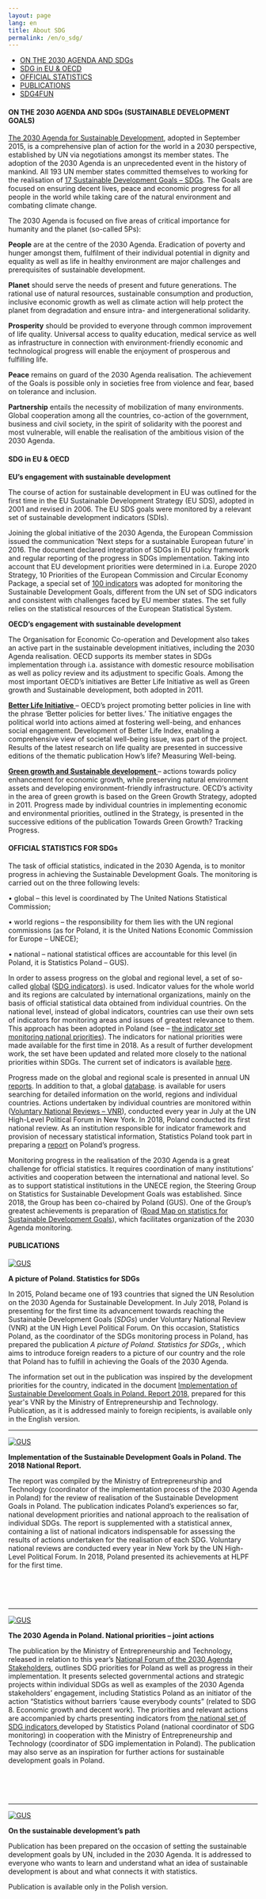 ```yaml
---
layout: page
lang: en
title: About SDG
permalink: /en/o_sdg/
---
```

<ul class="nav nav-tabs" role="tablist">
            <li role="presentation" class="active"><a href="#sdg" aria-controls="data" role="tab" data-toggle="tab">ON THE 2030 AGENDA AND SDGs</a></li>
            <li role="presentation"><a href="#ini" aria-controls="data" role="tab" data-toggle="tab">SDG in EU & OECD</a></li>
            <li role="presentation"><a href="#stat" aria-controls="metadata" role="tab" data-toggle="tab">OFFICIAL STATISTICS</a></li>
            <li role="presentation"><a href="#publ" aria-controls="metadata" role="tab" data-toggle="tab">PUBLICATIONS</a></li>
            <li role="presentation"><a href="#gus" aria-controls="metadata" role="tab" data-toggle="tab">SDG4FUN</a></li>


</ul>



<div class="tab-content">

  <div role="tabpanel" class="tab-pane active" id="sdg">
  <h4><b>ON THE 2030 AGENDA AND SDGs (SUSTAINABLE DEVELOPMENT GOALS)</b></h4>

  <p><a target="_blank" href="http://www.un.org/ga/search/view_doc.asp?symbol=A/RES/70/1&Lang=E">The 2030 Agenda for Sustainable Development</a>, adopted in September 2015, is a comprehensive plan of action for the world in a 2030 perspective, established by UN via negotiations amongst its member states. The adoption of the 2030 Agenda is an unprecedented event in the history of mankind. All 193 UN member states committed themselves to working for the realisation of  <a target="_blank" href="https://www.un.org/sustainabledevelopment/sustainable-development-goals/">17 Sustainable Development Goals – SDGs</a>. The Goals are focused on ensuring decent lives, peace and economic progress for all people in the world while taking care of the natural environment and combating climate change.</p>
  <p>The 2030 Agenda is focused on five areas of critical importance for humanity and the planet (so-called 5Ps):</p>

  <p><b>People</b> are at the centre of the 2030 Agenda. Eradication of poverty and hunger amongst them, fulfilment of  their individual potential in dignity and equality as well as life in healthy environment are major challenges and prerequisites of sustainable development.</p>

  <p><b>Planet</b> should serve the needs of present and future generations. The rational use of natural resources, sustainable consumption and production, inclusive economic growth as well as climate action will help protect the planet from degradation and ensure intra- and intergenerational solidarity.</p>

  <p><b>Prosperity</b> should be provided to everyone through common improvement of life quality. Universal access to quality education, medical service as well as infrastructure in connection with environment-friendly economic and technological progress will enable the enjoyment of prosperous and fulfilling life.</p>

  <p><b>Peace</b> remains on guard of the 2030 Agenda realisation. The achievement of the Goals is possible only in societies free from violence and fear, based on tolerance and inclusion.</p>

  <p><b>Partnership</b> entails the necessity of mobilization of many environments. Global cooperation among all the countries, co-action of the government, business and civil society, in the spirit of solidarity with the poorest and most vulnerable, will enable the realisation of the ambitious vision of the 2030 Agenda.</p>

  </div>

  <div role="tabpanel" class="tab-pane" id="ini">
  <h4><b>SDG in EU & OECD</b></h4>

  <p><b>EU’s engagement with sustainable development  </b></p>

  <p>The course of action for sustainable development in EU was outlined for the first time in the EU Sustainable Development Strategy (EU SDS), adopted in 2001 and revised in 2006. The EU SDS goals were monitored by a relevant set of sustainable development indicators (SDIs).</p>
  <p>Joining the global initiative of the 2030 Agenda, the European Commission issued the communication ‘Next steps for a sustainable European future’ in 2016. The document declared integration of SDGs in EU policy framework and regular reporting of the progress in SDGs implementation. Taking into account that EU development priorities were determined in i.a.  Europe 2020 Strategy, 10 Priorities of the European Commission and Circular Economy Package, a special set of <a target="_blank" href="https://ec.europa.eu/eurostat/web/sdi/main-tables">100 indicators</a> was adopted for monitoring the Sustainable Development Goals, different from the UN set of SDG indicators and consistent with challenges faced by EU member states. The set fully relies on the statistical resources of the European Statistical System.</p>

  <p><b>OECD’s engagement with sustainable development </b></p>
  <p>The Organisation for Economic Co-operation and Development also takes an active part in the sustainable development initiatives, including the 2030 Agenda realisation. OECD supports its member states in SDGs implementation through i.a. assistance with domestic resource mobilisation as well as  policy review and its adjustment to specific Goals. Among the most important OECD’s initiatives are Better Life Initiative as well as Green growth and Sustainable development, both adopted in 2011. </p>

  <p><b><a target="_blank" href="http://www.oecd.org/statistics/better-life-initiative.htm">Better Life Initiative </a></b>– OECD’s project promoting better policies in line with the phrase ‘Better policies for better lives.’ The initiative engages the political world into actions aimed at fostering well-being, and enhances social engagement. Development of Better Life Index, enabling a comprehensive view of  societal well-being issue, was part of the project. Results of the latest research on life quality are presented in successive editions of the thematic publication How’s life? Measuring Well-being.</p>

  <p><b><a target="_blank" href="http://www.oecd.org/greengrowth/">Green growth and Sustainable development </a></b>– actions towards policy enhancement for economic growth, while preserving natural environment assets and developing environment-friendly infrastructure. OECD’s activity in the area of green growth is based on the Green Growth Strategy, adopted in 2011. Progress made by individual countries in implementing economic and environmental priorities, outlined in the Strategy, is presented in the successive editions of the publication Towards Green Growth? Tracking Progress.</p>

  </div>
  <div role="tabpanel" class="tab-pane" id="stat">
  <h4><b>OFFICIAL STATISTICS FOR SDGs</b></h4>
  <p>The task of official statistics, indicated in the 2030 Agenda, is to monitor progress in achieving
the Sustainable Development Goals. The monitoring is carried out on the three following levels:
</p>
<p>•	global – this level is coordinated by The United Nations Statistical Commission;</p>
<p>•	world regions – the responsibility for them lies with the UN regional commissions (as for Poland, it is the United Nations Economic Commission for Europe – UNECE);</p>
<p>•	national – national statistical offices are accountable for this level (in Poland, it is Statistics Poland – GUS). </p>
<p>In order to assess progress on the global and regional level, a set of so-called  <a href="http://sdg.gov.pl/en/faqs/">global</a> (<a href="https://unstats.un.org/sdgs/indicators/indicators-list/">SDG indicators</a>). is used. Indicator values for the whole world and its regions are calculated by international organizations, mainly on the basis of official statistical data obtained from individual countries. On the national level, instead of global indicators, countries can use their own sets of indicators for monitoring areas and issues of greatest relevance to them. This approach has been adopted in Poland (see – <a href="http://sdg.gov.pl/faqs/"> the indicator set monitoring national priorities</a>). The indicators for national priorities were made available for the first time in 2018. As a result of further development work, the set have been updated and related more closely to the national priorities within SDGs. The current set of indicators is available <a href="http://sdg.gov.pl/en/statistics_nat/">here</a>.</p>

<p>Progress made on the global and regional scale is presented in annual UN <a href="https://unstats.un.org/sdgs/report/2018/"  target="_blank">reports</a>. In addition to that,
a global <a href="https://unstats.un.org/sdgs/indicators/database/"  target="_blank">database</a>. is available for users searching for detailed information on the world, regions and individual countries. Actions undertaken by individual countries are monitored within (<a href="https://sustainabledevelopment.un.org/vnrs/"  target="_blank">Voluntary National Reviews – VNR</a>), conducted every year in July at the UN High-Level Political Forum in New York. In 2018, Poland conducted its first national review. As an institution responsible for indicator framework and provision of necessary statistical information, Statistics Poland took part in preparing a <a href="https://www.gov.pl/web/przedsiebiorczosc-technologia/monitoring-realizacji-agendy-2030"  target="_blank">report</a> on Poland’s progress.</p>

<p>Monitoring progress in the realisation of the 2030 Agenda is a great challenge for official statistics. It requires coordination of many institutions’ activities and cooperation between the international and national level. So as to support statistical institutions in the UNECE region, the Steering Group on Statistics for Sustainable Development Goals was established. Since 2018, the Group has been co-chaired by Poland (GUS). One of the Group’s greatest achievements is preparation of (<a href="http://www.unece.org/index.php?id=47510"  target="_blank">Road Map on statistics for Sustainable Development Goals</a>), which facilitates organization of the 2030 Agenda monitoring.</p>

  </div>

  <div role="tabpanel" class="tab-pane" id="publ">
  <h4><b>PUBLICATIONS</b></h4>

  <div class="image-wrapper">
      <a target="_blank" href="https://stat.gov.pl/en/topics/other-studies/other-aggregated-studies/a-picture-of-poland-statistics-for-sdgs,20,1.html"><img src="{{ site.baseurl }}/assets/img/publikacje/1_a_picture_of_poland.png" align="center" alt="GUS" border="0"/></a>
  </div>
  <p><b>A picture of Poland. Statistics for SDGs</b></p>
  <p>In 2015, Poland became one of 193 countries that signed the UN Resolution on the 2030 Agenda for Sustainable Development. In July 2018, Poland is presenting for the first time its advancement towards reaching the Sustainable Development Goals (<em>SDGs</em>) under Voluntary National Review (VNR) at the UN High Level Political Forum. On this occasion, Statistics Poland, as the coordinator of the SDGs monitoring process in Poland, has prepared the publication <em>A picture of Poland. Statistics for SDGs</em>, , which aims to introduce foreign readers to a picture of our country and the role that Poland has to fulfill in achieving the Goals of the 2030 Agenda.</p>
  <p>The information set out in the publication was inspired by the development priorities for the country, indicated in the document <a target="_blank" href="https://www.gov.pl/web/przedsiebiorczosc-technologia/monitoring-realizacji-agendy-2030"  target="_blank"> Implementation of Sustainable Development Goals in Poland. Report 2018</a>, prepared for this year's VNR by the Ministry of Entrepreneurship and Technology.
Publication, as it is addressed mainly to foreign recipients, is available only in the English version.</p>

<hr>
<div class="image-wrapper">
    <a target="_blank" href="https://www.gov.pl/web/przedsiebiorczosc-technologia/monitoring-realizacji-agendy-2030"  target="_blank"><img src="{{ site.baseurl }}/assets/img/publikacje/3_realizacja_celow.png" align="center" alt="GUS" border="0"/></a>
</div>
<p><b>Implementation of the Sustainable Development Goals in Poland. The 2018 National Report.</b></p>
<p>The report was compiled by the Ministry of Entrepreneurship and Technology (coordinator of the implementation process of the 2030 Agenda in Poland) for the review of realisation of the Sustainable Development Goals in Poland. The publication indicates Poland’s experiences so far, national development priorities and national approach to the realisation of individual SDGs. The report is supplemented with a statistical annex, containing a list of national indicators indispensable for assessing the results of actions undertaken for the realisation of each SDG.
Voluntary national reviews are conducted every year in New York by the UN High-Level Political Forum. In 2018,
Poland presented its achievements at HLPF for the first time.


<br><br><br></p>
<hr>
<div class="image-wrapper">
   <a target="_blank" href="https://www.gov.pl/attachment/f18da2e5-5384-4040-8fc7-c55d67e56378"><img src="{{ site.baseurl }}/assets/img/publikacje/9_agenda2030.png" align="center" alt="GUS" border="0"/></a>
</div>
<p><b>The 2030 Agenda in Poland. National priorities – joint actions</b></p>
<p>The publication by the Ministry of Entrepreneurship and Technology, released in relation to this year’s  <a href="https://www.gov.pl/web/przedsiebiorczosc-technologia/ii-edycja-krajowego-forum-interesariuszy-agendy-2030" target="_blank">National Forum of the 2030 Agenda Stakeholders</a>, outlines SDG priorities for Poland as well as progress in their implementation. It presents selected governmental actions and strategic projects within individual SDGs as well as examples of the 2030 Agenda stakeholders’ engagement, including Statistics Poland as an initiator of the action “Statistics without barriers ‘cause everybody counts” (related to SDG 8. Economic growth and decent work). The priorities and relevant actions are accompanied by charts presenting indicators from <a href="http://sdg.gov.pl/en/statistics_nat/" target="_blank">the national set of SDG indicators </a> developed by Statistics Poland (national coordinator of SDG monitoring) in cooperation with the Ministry of Entrepreneurship and Technology (coordinator of SDG implementation in Poland). The publication may also serve as an inspiration for further actions for sustainable development goals in Poland.


<br><br><br></p>
  <hr>
  <div class="image-wrapper">
      <a target="_blank" href="https://stat.gov.pl/obszary-tematyczne/inne-opracowania/inne-opracowania-zbiorcze/na-sciezce-zrownowazonego-rozwoju,23,1.html"><img src="{{ site.baseurl }}/assets/img/publikacje/2_sciezka_zrownowazonego.png" align="center" alt="GUS" border="0"/></a>
  </div>
  <p><b>On the sustainable development’s path</b></p>
  <p>Publication has been prepared on the occasion of setting the sustainable development goals by UN, included in the 2030 Agenda. It is addressed to everyone who wants to learn and understand what an idea of sustainable development is about and what connects it with statistics.</p>

<p>Publication is available only in the Polish version.

  <br><br><br><br><br><br><br></p>


  <hr>
  <div class="image-wrapper">
      <a target="_blank" href="https://unstats.un.org/sdgs/report/2019/"><img src="{{ site.baseurl }}/assets/img/publikacje/3_sdgreport_2019.png" align="center" alt="GUS" border="0"/></a>
  </div>
  <p><b>The Sustainable Development Goals Report 2019</b></p>

  <p>The report reviews progress in the third year of implementation of the 2030 Agenda for Sustainable Development. This overview presents highlights of progress and remaining gaps for all 17 Sustainable Development Goals, based on the latest available data, and examines some of the interconnections across Goals and targets.</p>

  <p><b>Archive:</b></p>
  <p><a target="_blank" href="https://unstats.un.org/sdgs/report/2018/">The Sustainable Development Goals Report 2018</a></p>
  <p><a target="_blank" href="https://unstats.un.org/sdgs/report/2017/">The Sustainable Development Goals Report 2017</a></p>
  <p><a target="_blank" href="https://unstats.un.org/sdgs/report/2016/">The Sustainable Development Goals Report 2016</a></p>


  <hr>
  <div class="image-wrapper">
      <a target="_blank" href="https://sdgstorybook.com/foreword"><img src="{{ site.baseurl }}/assets/img/publikacje/3a_fairy_tales.png" align="center" alt="GUS" border="0"/></a>
  </div>
  <p><b>Fairy Tales for a Fairer World</b></p>

  <p>Thanks to its use of well-known fairy tale motifs from different parts of the world, this book appeals most to little readers. Its individual tales refer to current challenges and 17 SDGs, featuring both heroes and villains, e.g. Little Red Riding Hood or Baba Yaga. <i>Fairy tales</i>… have been created by the Perception Change Project under the Director General of the United Nations Office in Geneva. In line with the intention of its authors, the book is an invitation to bridging the generation gap in a discussion on our planet.</p>
  <br>


  <hr>
  <div class="image-wrapper">
      <a target="_blank" href="https://ec.europa.eu/eurostat/cache/digpub/sdgs/"><img src="{{ site.baseurl }}/assets/img/publikacje/4_sdg&me.png" align="center" alt="GUS" border="0"/></a>
  </div>
  <p><b>SDGs & me</b></p>

  <p>A new digital publication by Eurostat on the 2030 Agenda’s goals reaches out to a wide range of readers. Its intuitive nature and attractive layout encourage each and everyone to take a glance at the SDGs from the statistical point of view. <em>SDGs & me</em> presents progress towards 17 goals in the EU and its member countries by means of interactive visualizations. In order to assess progress in achieving the global goals, metrics from Eurostat’s SDG indicator set were used. The publication enables comparison of progress towards the SDGs between the countries and against the EU. It also makes it possible to guess trends for indicator values before their presentation on the chart.</p>

  <p><b>Archive:</b></p>
  <p><a target="_blank" href="https://ec.europa.eu/eurostat/cache/digpub/sdgs_2018/">SDGs & me – 2018 edition</a></p>


  <hr>
  <div class="image-wrapper">
  <a target="_blank" href="https://ec.europa.eu/eurostat/documents/3217494/9940483/KS-02-19-165-EN-N.pdf/1965d8f5-4532-49f9-98ca-5334b0652820"><img src="{{ site.baseurl }}/assets/img/publikacje/4_sdg_in_ue.png" align="center" alt="GUS" border="0"/></a>
  </div>
  <p><b>Sustainable development in the European Union — Monitoring report on progress towards the SDGs in an EU context</b></p>

  <p>The publication, issued in 2017 by Eurostat, is a monitoring report on the progress towards achieving the Sustainable Development Goals in an EU context. This report describes progress made using a set of 100 indicators that are structured along the 17 SDGs. Two periods are considered: the short term, accounting for progress over the past five years, and the long term, looking at the trends over the last 15 years.
  <br><br><br></p>
  <p><b>Archive:</b></p>
  <p><a target="_blank" href="https://ec.europa.eu/eurostat/web/products-statistical-books/-/KS-01-18-656">Monitoring report on progress towards the SDGs in an EU context</a></p>  
  <p><a target="_blank" href="https://ec.europa.eu/eurostat/web/products-statistical-books/-/KS-04-17-780?inheritRedirect=true&redirect=%2Feurostat%2Fweb%2Fsdi%2Fpublications">Monitoring report on progress towards the SDGs in an EU context</a></p>  


  <hr>
  <div class="image-wrapper">
      <a target="_blank" href="https://ec.europa.eu/eurostat/documents/4031688/9925908/KS-02-19-166-EN-N.pdf/e985fa37-b510-4cae-b30e-c247989163d9"><img src="{{ site.baseurl }}/assets/img/publikacje/5_sdg_in_ue.png" align="center" alt="GUS" border="0"/></a>
  </div>
  <p><b>Sustainable development in the European Union – Overview of progress towards the SDGs in an EU context</b></p>

  <p>The brochure is a concise version of Eurostat’s publication on the realisation of SDGs in the European Union: <a target="_blank" href="https://ec.europa.eu/eurostat/web/products-statistical-books/-/KS-01-18-656">Sustainable development in the European Union — Monitoring report on progress towards the SDGs in an EU context</a>. Progress made in the implementation of the 2030 Agenda in EU is assessed over the past five years on the basis of EU SDG indicator set, and presented in a graphic form. More detailed analysis of the 2030 Agenda realisation in EU is available in the full Eurostat SDG publication.

  <br><br><br></p>
  <p><b>Archive:</b></p>
  <p><a target="_blank" href="https://ec.europa.eu/eurostat/en/web/products-catalogues/-/KS-02-18-827">Sustainable development in the European Union – Overview of progress towards the SDGs in an EU context</a></p>
  <p><a target="_blank" href="https://ec.europa.eu/eurostat/web/products-catalogues/-/KS-01-17-796?inheritRedirect=true&redirect=%2Feurostat%2Fweb%2Fsdi%2Fpublications">Sustainable development in the European Union – Overview of progress towards the SDGs in an EU context</a></p>

  <hr>
  <div class="image-wrapper">
      <a target="_blank" href="https://ec.europa.eu/eurostat/web/products-statistical-books/-/KS-02-16-996"><img src="{{ site.baseurl }}/assets/img/publikacje/6_statistical_glance.png" align="center" alt="GUS" border="0"/></a>
  </div>
  <p><b>Sustainable development in the European Union — A statistical glance from the viewpoint of the UN Sustainable Development Goals</b></p>

  <p>This publication builds on Eurostat’s long experience in monitoring the EU Sustainable Development Strategy. It provides a statistical glance at the current situation in the EU and its Member States, but now from the viewpoint of the SDGs. The publication is based on a limited number of indicators which are relevant for the EU and aims to capture the broader ambition of each SDG. In total, 51 indicators are presented, mainly produced and disseminated by Eurostat. For each indicator the publication presents data for the most recent available year for the EU-28 and the EU Member States and trends (in general from 2000) for the EU-28.<br><br></p>

  <hr>
  <div class="image-wrapper">
      <a target="_blank" href="http://www.oecd.org/environment/towards-green-growth-9789264234437-en.htm"><img src="{{ site.baseurl }}/assets/img/publikacje/7_towards_green_growth.png" align="center" alt="GUS" border="0"/></a>
  </div>
  <p><b>Towards Green Growth? Tracking Progress</b></p>

  <p>The Green Growth Strategy adopted in 2011 by OECD provides guidance on how to achieve economic growth and development, while preventing costly environmental damage and inefficient resource use. The report Towards Green Growth? Tracking Progress attempts to evaluate progress that countries have made since the adoption of the Strategy in aligning economic and environmental priorities.</p>

  <p><b>Archive:</b></p>
  <p><a target="_blank" href="http://www.oecd.org/env/towards-green-growth-9789264111318-en.htm">Towards Green Growth</a></p>  


  <hr>
  <div class="image-wrapper">
      <a target="_blank" href="https://www.oecd-ilibrary.org/economics/how-s-life_23089679"><img src="{{ site.baseurl }}/assets/img/publikacje/8_hows_life.png" align="center" alt="GUS" border="0"/></a>
  </div>
  <p><b>How’s Life? 2017. Measuring Well-being</b></p>


  <p>The publication <em>How's Life?</em> describes the key elements that shape people’s well-being in OECD and partner countries. It includes a wide variety of statistics, capturing both material well-being (such as income, jobs, housing), as well as other aspects of quality of people’s life (such as health, education, work-life balance, environment). The report, in addition to the results of the latest research, also shows the changes that have occurred over time and how the distribution of well-being among different groups of the population has changed.</p>

  <p><b>Archive:</b></p>
   <p><a target="_blank" href="https://www.oecd-ilibrary.org/economics/how-s-life-2015_how_life-2015-en">How’s Life? 2015. Measuring Well-being</a></p>  
  <p><a target="_blank" href="https://www.oecd-ilibrary.org/economics/how-s-life-2013_9789264201392-en">How’s Life? 2013. Measuring Well-being</a></p>  
  <p><a target="_blank" href="https://www.oecd-ilibrary.org/economics/how-s-life_9789264121164-en">How’s Life? 2011. Measuring Well-being</a></p>  

  </div>

  <div role="tabpanel" class="tab-pane" id="gus">
  <h4><b>SDG4FUN</b></h4>
  <p>Statistical data don’t need to be boring or cause a headache. Wanna get to know them through fun? Explore SDG applications and you’ll find out the relevance of statistics to sustainable development.</p>

  <p>Wanna learn about young people neither in education nor in employment? Play the games and movies made across the world by teams that took part in the UNECE <a href="https://statswiki.unece.org/display/BST/HLG+Hackathon+2017" target="_blank">hackathon Telling stories with SDG data</a> in 2017. Among the hackathon participants, there were two teams representing Statistics Poland, including the winning team <a href="http://153.19.126.235/bluebirds/" target="_blank">Polish Statistical Crew</a> from the head office of Statistics Poland and the Statistical Office in Gdańsk.  </p>

  <p>But that’s not all! Wanna see that each and everyone, including the laziest person in the world, can act for the SDGs? Read the UN <a href="https://www.un.org/sustainabledevelopment/takeaction/" target="_blank">guide</a> that you can use at home, school or workplace. </p>

  <p>Good luck!</p>

  </div>

</div>
<hr>

<script>
$(document).ready(function() {
    if (location.hash) {
        $("a[href='" + location.hash + "']").tab("show");
    }
    $(document.body).on("click", "a[data-toggle]", function(event) {
        location.hash = this.getAttribute("href");
    });
});
$(window).on("popstate", function() {
    var anchor = location.hash || $("a[data-toggle='tab']").first().attr("href");
    $("a[href='" + anchor + "']").tab("show");
});
</script>
